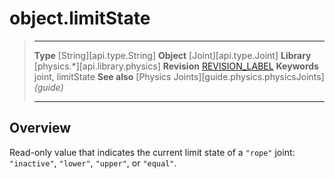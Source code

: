 # object.limitState

> --------------------- ------------------------------------------------------------------------------------------
> __Type__              [String][api.type.String]
> __Object__            [Joint][api.type.Joint]
> __Library__           [physics.*][api.library.physics]
> __Revision__          [REVISION_LABEL](REVISION_URL)
> __Keywords__          joint, limitState
> __See also__          [Physics Joints][guide.physics.physicsJoints] _(guide)_
> --------------------- ------------------------------------------------------------------------------------------

## Overview

Read-only value that indicates the current limit state of a `"rope"` joint: `"inactive"`, `"lower"`, `"upper"`, or `"equal"`.